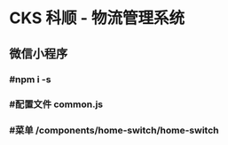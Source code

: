 # CKS 科顺 - 物流管理系统
## 微信小程序
### #npm i -s
### #配置文件 common.js
### #菜单     /components/home-switch/home-switch
